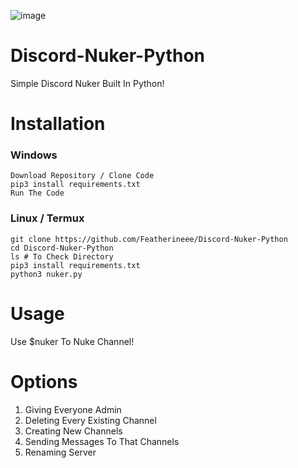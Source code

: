 ![image](https://user-images.githubusercontent.com/114742272/198851346-081705b9-3e17-4a86-bccf-5e8449c50570.png)

# Discord-Nuker-Python
Simple Discord Nuker Built In Python!

# Installation

### Windows

```
Download Repository / Clone Code
pip3 install requirements.txt
Run The Code
```

### Linux / Termux

```
git clone https://github.com/Featherineee/Discord-Nuker-Python
cd Discord-Nuker-Python
ls # To Check Directory
pip3 install requirements.txt
python3 nuker.py
```

# Usage

Use $nuker To Nuke Channel!

# Options

1. Giving Everyone Admin
2. Deleting Every Existing Channel
3. Creating New Channels
4. Sending Messages To That Channels
5. Renaming Server
